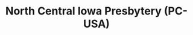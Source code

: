 ---
layout: repo
title: "North Central Iowa Presbytery (PC-USA)"
id: 12245
permalink: repos/12245/
---